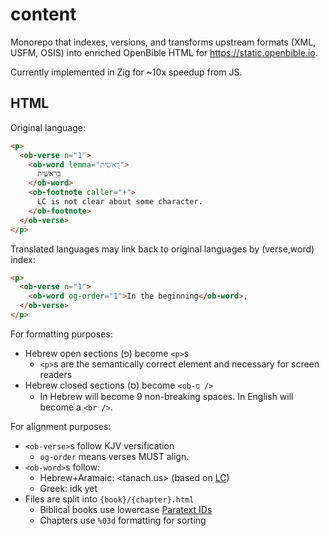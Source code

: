 # content

Monorepo that indexes, versions, and transforms upstream formats (XML, USFM, OSIS) into
enriched OpenBible HTML for <https://static.openbible.io>.

Currently implemented in Zig for ~10x speedup from JS.

## HTML

Original language:
```html
<p>
  <ob-verse n="1">
    <ob-word lemma="רֵאשִׁית">
      בִּרֵאשִׁ֖ית
    </ob-word>
    <ob-footnote caller="+">
      LC is not clear about some character.
    </ob-footnote>
  </ob-verse>
</p>
```

Translated languages may link back to original languages by (verse,word) index:
```html
<p>
  <ob-verse n="1">
    <ob-word og-order="1">In the beginning</ob-word>,
  </ob-verse>
</p>
```

For formatting purposes:
- Hebrew open sections (פ) become `<p>`s
  - `<p>`s are the semantically correct element and necessary for screen readers
- Hebrew closed sections (ס) become `<ob-ס />`
  - In Hebrew will become 9 non-breaking spaces. In English will become a `<br />`.

For alignment purposes:
- `<ob-verse>`s follow KJV versification
  - `og-order` means verses MUST align.
- `<ob-word>`s follow:
  - Hebrew+Aramaic: <tanach.us> (based on [LC](https://archive.org/details/leningradcodexcomplete))
  - Greek: idk yet
- Files are split into `{book}/{chapter}.html`
  - Biblical books use lowercase [Paratext IDs](https://wiki.crosswire.org/OSIS_Book_Abbreviations)
  - Chapters use `%03d` formatting for sorting
